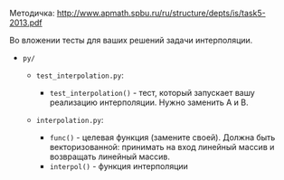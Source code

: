 Методичка: http://www.apmath.spbu.ru/ru/structure/depts/is/task5-2013.pdf

Во вложении тесты для ваших решений задачи интерполяции.

* `py/`
	* `test_interpolation.py`:
		* `test_interpolation()` - тест, который запускает вашу реализацию интерполяции. Нужно заменить A и B.

	* `interpolation.py`:
		* `func()` - целевая функция (замените своей). Должна быть векторизованной: принимать на вход линейный массив и возвращать линейный массив.
		* `interpol()` - функция интерполяции
